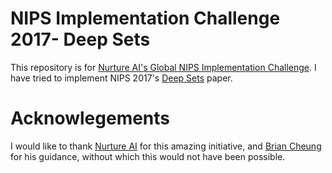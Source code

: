 # NIPS Implementation Challenge 2017- Deep Sets

This repository is for [Nurture AI's Global NIPS Implementation Challenge](https://nurture.ai/nips-challenge). I have tried to implement NIPS 2017's [Deep Sets](https://papers.nips.cc/paper/6931-deep-sets) paper. 









# Acknowlegements
I would like to thank [Nurture AI](https://nurture.ai/) for this amazing initiative, and [Brian Cheung](https://github.com/briancheung) for his guidance, without which this would not have been possible.
